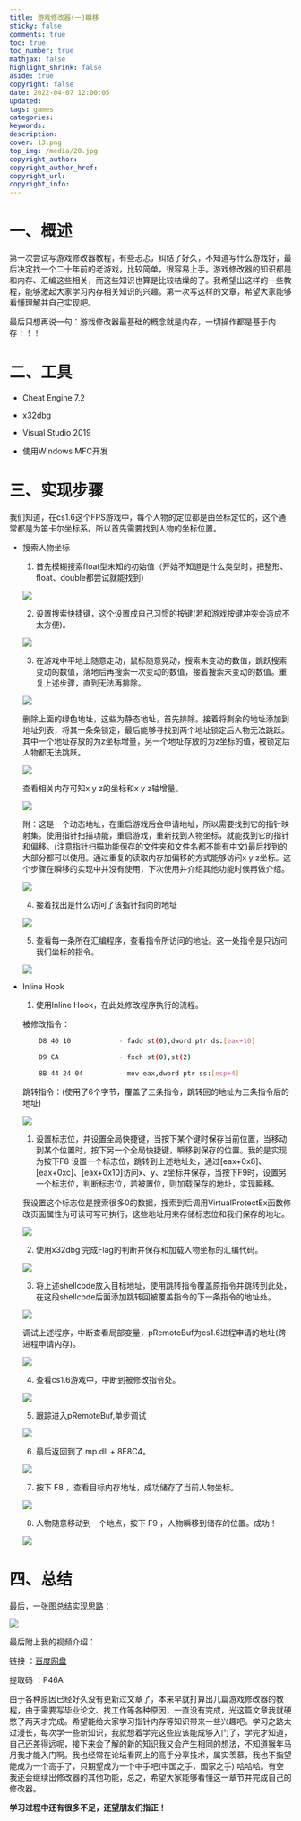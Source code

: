 ```yaml
---
title: 游戏修改器(一)瞬移
sticky: false
comments: true
toc: true
toc_number: true
mathjax: false
highlight_shrink: false
aside: true
copyright: false
date: 2022-04-07 12:00:05
updated:
tags: games
categories:
keywords:
description:
cover: 13.png
top_img: /media/20.jpg
copyright_author:
copyright_author_href:
copyright_url:
copyright_info:
---
```


# 一、概述

第一次尝试写游戏修改器教程，有些忐忑，纠结了好久，不知道写什么游戏好，最后决定找一个二十年前的老游戏，比较简单，很容易上手。游戏修改器的知识都是和内存、汇编这些相关，而这些知识也算是比较枯燥的了。我希望出这样的一些教程，能够激起大家学习内存相关知识的兴趣。第一次写这样的文章，希望大家能够看懂理解并自己实现吧。

最后只想再说一句：游戏修改器最基础的概念就是内存，一切操作都是基于内存！！！

# 二、工具

- Cheat Engine 7.2

- x32dbg

- Visual Studio 2019

- 使用Windows MFC开发

# 三、实现步骤

我们知道，在cs1.6这个FPS游戏中，每个人物的定位都是由坐标定位的，这个通常都是为笛卡尔坐标系。所以首先需要找到人物的坐标位置。

- 搜索人物坐标
  1. 首先模糊搜索float型未知的初始值（开始不知道是什么类型时，把整形、float、double都尝试就能找到）

    ![](1.png)

  2. 设置搜索快捷键，这个设置成自己习惯的按键(若和游戏按键冲突会造成不太方便)。

    ![](2.png)

  3. 在游戏中平地上随意走动，鼠标随意晃动，搜索未变动的数值，跳跃搜索变动的数值，落地后再搜索一次变动的数值，接着搜索未变动的数值。重复上述步骤，直到无法再排除。

    ![](3.png)

    删除上面的绿色地址，这些为静态地址，首先排除。接着将剩余的地址添加到地址列表，将其一条条锁定，最后能够寻找到两个地址锁定后人物无法跳跃。其中一个地址存放的为z坐标增量，另一个地址存放的为z坐标的值，被锁定后人物都无法跳跃。

    ![](4.png)

    查看相关内存可知x y z的坐标和x y z轴增量。

    ![](5.png)

    附：这是一个动态地址，在重启游戏后会申请地址，所以需要找到它的指针映射集。使用指针扫描功能，重启游戏，重新找到人物坐标，就能找到它的指针和偏移。(注意指针扫描功能保存的文件夹和文件名都不能有中文)最后找到的大部分都可以使用。通过重复的读取内存加偏移的方式能够访问x y z坐标。这个步骤在瞬移的实现中并没有使用，下次使用并介绍其他功能时候再做介绍。

     ![](6.png)

  4. 接着找出是什么访问了该指针指向的地址  

    ![](7.png)

  5. 查看每一条所在汇编程序，查看指令所访问的地址。这一处指令是只访问我们坐标的指令。

   ![](8.png)

- Inline Hook

  1. 使用Inline Hook，在此处修改程序执行的流程。

    被修改指令：

    ```bash
        D8 40 10            - fadd st(0),dword ptr ds:[eax+10]

        D9 CA               - fxch st(0),st(2)

        8B 44 24 04         - mov eax,dword ptr ss:[esp+4]
    ```

    跳转指令：(使用了6个字节，覆盖了三条指令，跳转回的地址为三条指令后的地址)

    ![](9.png)

  1. 设置标志位，并设置全局快捷键，当按下某个键时保存当前位置，当移动到某个位置时，按下另一个全局快捷键，瞬移到保存的位置。我的是实现为按下F8 设置一个标志位，跳转到上述地址处，通过[eax+0x8]、[eax+0xc]、[eax+0x10]访问x、y、z坐标并保存，当按下F9时，设置另一个标志位，判断标志位，若被置位，则加载保存的地址，实现瞬移。

    我设置这个标志位是搜索很多0的数据，搜索到后调用VirtualProtectEx函数修改页面属性为可读可写可执行，这些地址用来存储标志位和我们保存的地址。

    ![](10.png)
    
  2. 使用x32dbg 完成Flag的判断并保存和加载人物坐标的汇编代码。

   ![](11.png)

  3. 将上述shellcode放入目标地址，使用跳转指令覆盖原指令并跳转到此处，在这段shellcode后面添加跳转回被覆盖指令的下一条指令的地址处。

    ![](12.png)

    调试上述程序，中断查看局部变量，pRemoteBuf为cs1.6进程申请的地址(跨进程申请内存)。

    ![](13.png)

  4. 查看cs1.6游戏中，中断到被修改指令处。

    ![](14.png)

  5. 跟踪进入pRemoteBuf,单步调试

   ![](15.png)

  6. 最后返回到了 mp.dll + 8E8C4。

   ![](16.png)

  7. 按下 F8 ，查看目标内存地址，成功储存了当前人物坐标。

   ![](17.png)

  8. 人物随意移动到一个地点，按下 F9 ，人物瞬移到储存的位置。成功！

   ![](18.png)

# 四、总结

最后，一张图总结实现思路：

![](19.png)

最后附上我的视频介绍：

链接 ：[百度网盘](https://pan.baidu.com/s/1DKo3U-egKD5RUg4otegMkw?_at_=1701624839172)

提取码 ：P46A 

由于各种原因已经好久没有更新过文章了，本来早就打算出几篇游戏修改器的教程，由于需要写毕业论文、找工作等各种原因，一直没有完成，光这篇文章我就硬憋了两天才完成。希望能给大家学习指针内存等知识带来一些兴趣吧。学习之路太过漫长，每次学一些新知识，我就想着学完这些应该能成够入门了，学完才知道，自己还差得远呢，接下来会了解的新的知识我又会产生相同的想法，不知道猴年马月我才能入门啊。我也经常在论坛看网上的高手分享技术，属实羡慕，我也不指望能成为一个高手了，只期望成为一个中手吧(中国之手，国家之手) 哈哈哈。有空我还会继续出修改器的其他功能，总之，希望大家能够看懂这一章节并完成自己的修改器。

**学习过程中还有很多不足，还望朋友们指正！**

